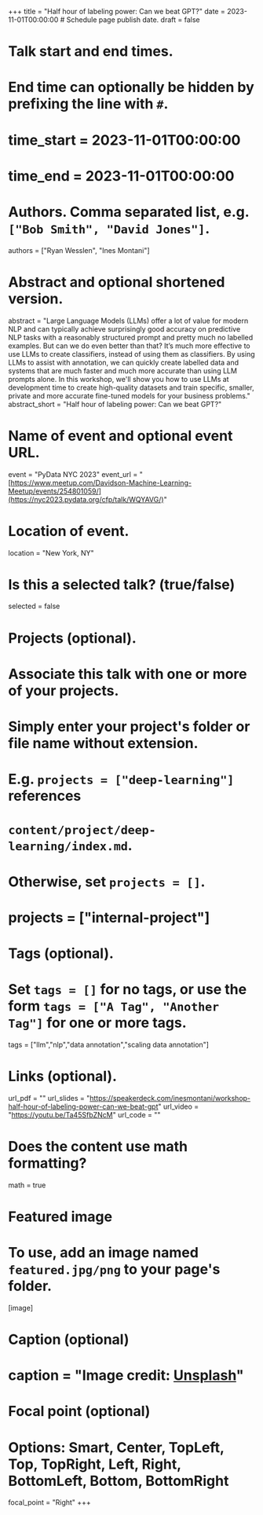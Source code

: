 +++
title = "Half hour of labeling power: Can we beat GPT?"
date = 2023-11-01T00:00:00  # Schedule page publish date.
draft = false

# Talk start and end times.
#   End time can optionally be hidden by prefixing the line with `#`.
# time_start = 2023-11-01T00:00:00
# time_end = 2023-11-01T00:00:00

# Authors. Comma separated list, e.g. `["Bob Smith", "David Jones"]`.
authors = ["Ryan Wesslen", "Ines Montani"]

# Abstract and optional shortened version.
abstract = "Large Language Models (LLMs) offer a lot of value for modern NLP and can typically achieve surprisingly good accuracy on predictive NLP tasks with a reasonably structured prompt and pretty much no labelled examples. But can we do even better than that? It’s much more effective to use LLMs to create classifiers, instead of using them as classifiers. By using LLMs to assist with annotation, we can quickly create labelled data and systems that are much faster and much more accurate than using LLM prompts alone. In this workshop, we'll show you how to use LLMs at development time to create high-quality datasets and train specific, smaller, private and more accurate fine-tuned models for your business problems."
abstract_short = "Half hour of labeling power: Can we beat GPT?"

# Name of event and optional event URL.
event = "PyData NYC 2023"
event_url = "[https://www.meetup.com/Davidson-Machine-Learning-Meetup/events/254801059/](https://nyc2023.pydata.org/cfp/talk/WQYAVG/)"

# Location of event.
location = "New York, NY"

# Is this a selected talk? (true/false)
selected = false

# Projects (optional).
#   Associate this talk with one or more of your projects.
#   Simply enter your project's folder or file name without extension.
#   E.g. `projects = ["deep-learning"]` references 
#   `content/project/deep-learning/index.md`.
#   Otherwise, set `projects = []`.
# projects = ["internal-project"]

# Tags (optional).
#   Set `tags = []` for no tags, or use the form `tags = ["A Tag", "Another Tag"]` for one or more tags.
tags = ["llm","nlp","data annotation","scaling data annotation"]

# Links (optional).
url_pdf = ""
url_slides = "https://speakerdeck.com/inesmontani/workshop-half-hour-of-labeling-power-can-we-beat-gpt"
url_video = "https://youtu.be/Ta45SfbZNcM"
url_code = ""

# Does the content use math formatting?
math = true

# Featured image
# To use, add an image named `featured.jpg/png` to your page's folder. 
[image]
  # Caption (optional)
  # caption = "Image credit: [**Unsplash**](https://unsplash.com/photos/bzdhc5b3Bxs)"

  # Focal point (optional)
  # Options: Smart, Center, TopLeft, Top, TopRight, Left, Right, BottomLeft, Bottom, BottomRight
  focal_point = "Right"
+++

